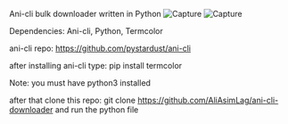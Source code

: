 Ani-cli bulk downloader written in Python
![Capture](https://github.com/user-attachments/assets/f59eadfa-fa63-4117-9a4c-115ee6099241)
![Capture](https://github.com/user-attachments/assets/e132ebb5-3898-421e-bddb-a9c2b32724ca)


Dependencies: Ani-cli, Python, Termcolor


ani-cli repo: https://github.com/pystardust/ani-cli

after installing ani-cli type: 
pip install termcolor

Note: you must have python3 installed


after that clone this repo:
git clone https://github.com/AliAsimLag/ani-cli-downloader
and run the python file
